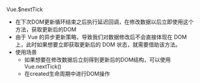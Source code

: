 Vue.$nextTick
- 在下次DOM更新循环结束之后执行延迟回调，在修改数据以后立即使用这个方法，获取更新后的DOM
- 由于 Vue 的异步更新策略，导致我们对数据修改后不会直接体现在 DOM 上，此时如果想要立即获取更新后的 DOM 状态，就需要借助该方法。
- 使用场景
    - 如果想要在修改数据后立刻得到更新后的DOM结构，可以使用Vue.nextTick()
    - 在created生命周期中进行DOM操作